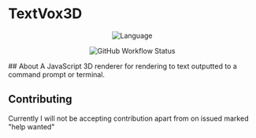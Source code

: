 # TextVox3D
<div align="center">
    <p>
        <img alt="Language" src="https://ing.sheilds.io/badge/JavaScript-grey?style=for-the-badge$logo=javascript" />
    </p>
    <p>
        <img alt="GitHub Workflow Status" src="https://img.shields.io/github/actions/workflow/status/JimmyBinoculars/TextVox3D/node.js.yml?style=for-the-badge" />
    </p>
</div>
## About
A JavaScript 3D renderer for rendering to text outputted to a command prompt or terminal.

## Contributing
Currently I will not be accepting contribution apart from on issued marked "help wanted"